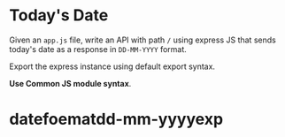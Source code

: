 # Today's Date

Given an `app.js` file, write an API with path `/` using express JS that sends today's date as a response in `DD-MM-YYYY` format.

Export the express instance using default export syntax.

<b>Use Common JS module syntax</b>.
# datefoematdd-mm-yyyyexp
